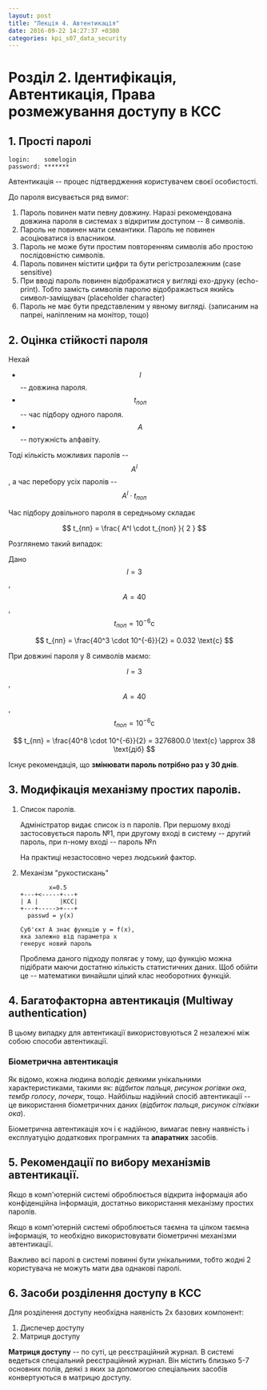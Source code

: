 ```yaml
---
layout: post
title: "Лекція 4. Автентикація"
date: 2016-09-22 14:27:37 +0300
categories: kpi_s07_data_security
---
```


# Розділ 2. Ідентифікація, Автентикація, Права розмежування доступу в КСС

## 1. Прості паролі

```
login:    somelogin
password: *******
```

Автентикація -- процес підтвердження користувачем своєї особистості.

До пароля висувається ряд вимог:

1. Пароль повинен мати певну довжину. Наразі рекомендована довжина пароля в системах з відкритим доступом -- 8 символів.
2. Пароль не повинен мати семантики. Пароль не повинен асоціюватися із власником.
3. Пароль не може бути простим повторенням символів або простою послідовністю символів.
4. Пароль повинен містити цифри та бути регістрозалежним (case sensitive)
5. При вводі пароль повинен відображатися у вигляді ехо-друку (echo-print). Тобто замість символів паролю відображається якийсь символ-заміщувач (placeholder character)
6. Пароль не має бути представленим у явному вигляді. (записаним на папреі, наліпленим на монітор, тощо)

## 2. Оцінка стійкості пароля

Нехай

- $$ l $$ -- довжина пароля.
- $$ t_{поп} $$ -- час підбору одного пароля.
- $$ A $$ -- потужність алфавіту.

Тоді кількість можливих паролів -- $$ A^l $$, а час перебору усіх паролів -- $$ A ^ l \cdot t_{поп} $$

Час підбору довільного пароля в середньому складає

$$ t_{пп} = \frac{ A^l \cdot t_{поп} }{ 2 } $$


Розглянемо такий випадок:

Дано $$ l = 3 $$, $$ A = 40 $$, $$ t_{поп} = 10 ^ {-6} \text{c} $$

$$ t_{пп} = \frac{40^3 \cdot 10^{-6}}{2} = 0.032 \text{с} $$

При довжині пароля у 8 символів маємо:

$$ l = 3 $$, $$ A = 40 $$, $$ t_{поп} = 10 ^ {-6} \text{c} $$

$$ t_{пп} = \frac{40^8 \cdot 10^{-6}}{2} = 3276800.0 \text{с} \approx 38 \text{діб} $$

Існує рекомендація, що **змінювати пароль потрібно раз у 30 днів**.

## 3. Модифікація механізму простих паролів.

1. Список паролів.

   Адміністратор видає список із n паролів. При першому вході застосовується пароль №1, при другому вході в систему -- другий пароль, при n-ному вході -- пароль №n

   На практиці незастосовно через людський фактор.

2. Механізм "рукостискань"

   ```
           x=0.5
   +---+<-----+---+
   | A |      |КСС|
   +---+----->+---+
     passwd = y(x)

   Суб'єкт A знає функцію y = f(x),
   яка залежно від параметра x
   генерує новий пароль
   ```

   Проблема даного підходу полягає у тому, що функцію можна підібрати маючи достатню кількість статистичних даних.
   Щоб обійти це -- математики винайшли цілий клас необоротних функцій.

## 4. Багатофакторна автентикація (Multiway authentication)

В цьому випадку для автентикації використовуються 2 незалежні між собою способи автентикації.

### Біометрична автентикація
Як відомо, кожна людина володіє деякими унікальними характеристиками, такими як: *відбиток пальця*, *рисунок рогівки ока*, *тембр голосу*, *почерк*, тощо. Найбільш надійний спосіб автентикації -- це використання біометричних даних (*відбиток пальця*, *рисунок сітківки ока*).

Біометрична автентикація хоч і є надійною, вимагає певну наявність і експлуатуцію додаткових програмних та **апаратних** засобів.

## 5. Рекомендації по вибору механізмів автентикації.

Якщо в комп'ютерній системі оброблюється відкрита інформація або конфіденційна інформація, достатньо використання механізму простих паролів.

Якщо в комп'ютерній системі оброблюється таємна та цілком таємна інформація, то необхідно використовувати біометричні механізми автентикації.

Важливо всі паролі в системі повинні бути унікальними, тобто жодні 2 користувача не можуть мати два однакові паролі.

## 6. Засоби розділення доступу в КСС

Для розділення доступу необхідна наявність 2х базових компонент:

1. Диспечер доступу
2. Матриця доступу

**Матриця доступу** -- по суті, це реєстраційний журнал. В системі ведеться спеціальний реєстраційний журнал. Він містить близько 5-7 основних полів, деякі з яких за допомогою спеціальних засобів конвертуються в матрицю доступу.
